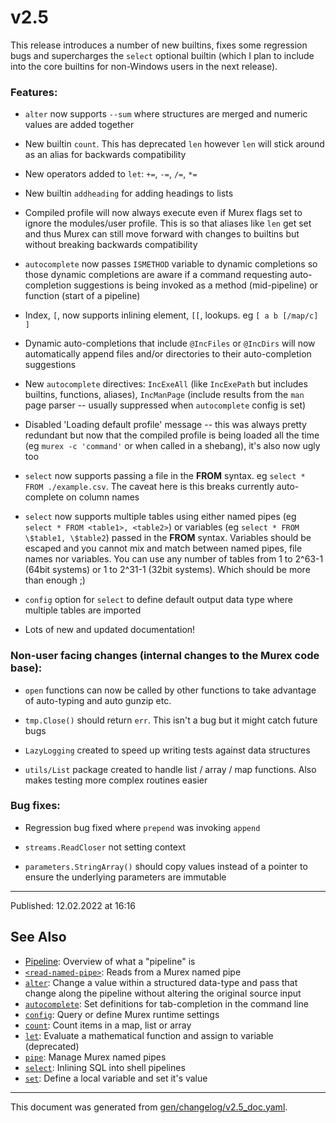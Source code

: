 # v2.5

This release introduces a number of new builtins, fixes some regression bugs and supercharges the `select` optional builtin (which I plan to include into the core builtins for non-Windows users in the next release).

### Features:

* `alter` now supports `--sum` where structures are merged and numeric values are added together

* New builtin `count`. This has deprecated `len` however `len` will stick around as an alias for backwards compatibility

* New operators added to `let`: `+=`, `-=`, `/=`, `*=`

* New builtin `addheading` for adding headings to lists

* Compiled profile will now always execute even if Murex flags set to ignore the modules/user profile. This is so that aliases like `len` get set and thus Murex can still move forward with changes to builtins but without breaking backwards compatibility

* `autocomplete` now passes `ISMETHOD` variable to dynamic completions so those dynamic completions are aware if a command requesting auto-completion suggestions is being invoked as a method (mid-pipeline) or function (start of a pipeline)

* Index, `[`, now supports inlining element, `[[`, lookups. eg `[ a b [/map/c] ]`

* Dynamic auto-completions that include `@IncFiles` or `@IncDirs` will now automatically append files and/or directories to their auto-completion suggestions

* New `autocomplete` directives: `IncExeAll` (like `IncExePath` but includes builtins, functions, aliases), `IncManPage` (include results from the `man` page parser -- usually suppressed when `autocomplete` config is set)

* Disabled 'Loading default profile' message -- this was always pretty redundant but now that the compiled profile is being loaded all the time (eg `murex -c 'command'` or when called in a shebang), it's also now ugly too

* `select` now supports passing a file in the **FROM** syntax. eg `select * FROM ./example.csv`. The caveat here is this breaks currently auto-complete on column names

* `select` now supports multiple tables using either named pipes (eg `select * FROM <table1>, <table2>`) or variables (eg `select * FROM \$table1, \$table2`) passed in the **FROM** syntax. Variables should be escaped and you cannot mix and match between named pipes, file names nor variables. You can use any number of tables from 1 to 2^63-1 (64bit systems) or 1 to 2^31-1 (32bit systems). Which should be more than enough ;)

* `config` option for `select` to define default output data type where multiple tables are imported

* Lots of new and updated documentation!

### Non-user facing changes (internal changes to the Murex code base):

* `open` functions can now be called by other functions to take advantage of auto-typing and auto gunzip etc.

* `tmp.Close()` should return `err`. This isn't a bug but it might catch future bugs

* `LazyLogging` created to speed up writing tests against data structures

* `utils/List` package created to handle list / array / map functions. Also makes testing more complex routines easier

### Bug fixes:

* Regression bug fixed where `prepend` was invoking `append`

* `streams.ReadCloser` not setting context

* `parameters.StringArray()` should copy values instead of a pointer to ensure the underlying parameters are immutable

<hr>

Published: 12.02.2022 at 16:16

## See Also

* [Pipeline](../user-guide/pipeline.md):
  Overview of what a "pipeline" is
* [`<read-named-pipe>`](../parser/namedpipe.md):
  Reads from a Murex named pipe
* [`alter`](../commands/alter.md):
  Change a value within a structured data-type and pass that change along the pipeline without altering the original source input
* [`autocomplete`](../commands/autocomplete.md):
  Set definitions for tab-completion in the command line
* [`config`](../commands/config.md):
  Query or define Murex runtime settings
* [`count`](../commands/count.md):
  Count items in a map, list or array
* [`let`](../commands/let.md):
  Evaluate a mathematical function and assign to variable (deprecated)
* [`pipe`](../commands/pipe.md):
  Manage Murex named pipes
* [`select`](../optional/select.md):
  Inlining SQL into shell pipelines
* [`set`](../commands/set.md):
  Define a local variable and set it's value

<hr/>

This document was generated from [gen/changelog/v2.5_doc.yaml](https://github.com/lmorg/murex/blob/master/gen/changelog/v2.5_doc.yaml).